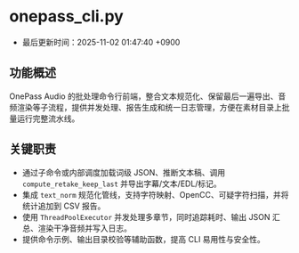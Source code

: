 # onepass_cli.py

- 最后更新时间：2025-11-02 01:47:40 +0900

## 功能概述
OnePass Audio 的批处理命令行前端，整合文本规范化、保留最后一遍导出、音频渲染等子流程，提供并发处理、报告生成和统一日志管理，方便在素材目录上批量运行完整流水线。

## 关键职责
- 通过子命令或内部调度加载词级 JSON、推断文本稿、调用 `compute_retake_keep_last` 并导出字幕/文本/EDL/标记。
- 集成 `text_norm` 规范化管线，支持字符映射、OpenCC、可疑字符扫描，并将统计追加到 CSV 报告。
- 使用 `ThreadPoolExecutor` 并发处理多章节，同时追踪耗时、输出 JSON 汇总、渲染干净音频并写入日志。
- 提供命令示例、输出目录校验等辅助函数，提高 CLI 易用性与安全性。
